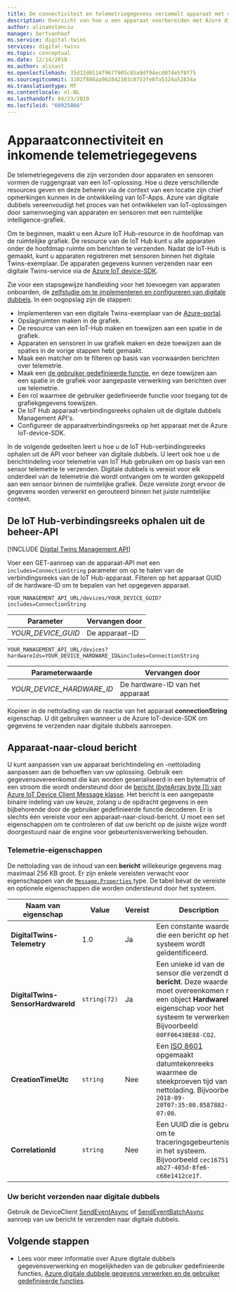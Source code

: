 ```yaml
---
title: De connectiviteit en telemetriegegevens verzamelt apparaat met digitale dubbels Azure | Microsoft Docs
description: Overzicht van hoe u een apparaat voorbereiden met Azure digitale dubbels mee te brengen
author: alinamstanciu
manager: bertvanhoof
ms.service: digital-twins
services: digital-twins
ms.topic: conceptual
ms.date: 12/14/2018
ms.author: alinast
ms.openlocfilehash: 35d12d0114f9677905c85a9df94ecd074e5f8f75
ms.sourcegitcommit: 3102f886aa962842303c8753fe8fa5324a52834a
ms.translationtype: MT
ms.contentlocale: nl-NL
ms.lasthandoff: 04/23/2019
ms.locfileid: "60925866"
---
```

# <a name="device-connectivity-and-telemetry-ingress"></a>Apparaatconnectiviteit en inkomende telemetriegegevens

De telemetriegegevens die zijn verzonden door apparaten en sensoren vormen de ruggengraat van een IoT-oplossing. Hoe u deze verschillende resources geven en deze beheren via de context van een locatie zijn chief opmerkingen kunnen in de ontwikkeling van IoT-Apps. Azure van digitale dubbels vereenvoudigt het proces van het ontwikkelen van IoT-oplossingen door samenvoeging van apparaten en sensoren met een ruimtelijke intelligence-grafiek.

Om te beginnen, maakt u een Azure IoT Hub-resource in de hoofdmap van de ruimtelijke grafiek. De resource van de IoT Hub kunt u alle apparaten onder de hoofdmap ruimte om berichten te verzenden. Nadat de IoT-Hub is gemaakt, kunt u apparaten registreren met sensoren binnen het digitale Twins-exemplaar. De apparaten gegevens kunnen verzenden naar een digitale Twins-service via de [Azure IoT device-SDK](https://docs.microsoft.com/azure/iot-hub/iot-hub-devguide-sdks).

Zie voor een stapsgewijze handleiding voor het toevoegen van apparaten onboarden, de [zelfstudie om te implementeren en configureren van digitale dubbels](tutorial-facilities-setup.md). In een oogopslag zijn de stappen:

- Implementeren van een digitale Twins-exemplaar van de [Azure-portal](https://portal.azure.com).
- Opslagruimten maken in de grafiek.
- De resource van een IoT-Hub maken en toewijzen aan een spatie in de grafiek.
- Apparaten en sensoren in uw grafiek maken en deze toewijzen aan de spaties in de vorige stappen hebt gemaakt.
- Maak een matcher om te filteren op basis van voorwaarden berichten over telemetrie.
- Maak een [de gebruiker gedefinieerde functie](concepts-user-defined-functions.md), en deze toewijzen aan een spatie in de grafiek voor aangepaste verwerking van berichten over uw telemetrie.
- Een rol waarmee de gebruiker gedefinieerde functie voor toegang tot de grafiekgegevens toewijzen.
- De IoT Hub apparaat-verbindingsreeks ophalen uit de digitale dubbels Management API's.
- Configureer de apparaatverbindingsreeks op het apparaat met de Azure IoT-device-SDK.

In de volgende gedeelten leert u hoe u de IoT Hub-verbindingsreeks ophalen uit de API voor beheer van digitale dubbels. U leert ook hoe u de berichtindeling voor telemetrie van IoT Hub gebruiken om op basis van een sensor telemetrie te verzenden. Digitale dubbels is vereist voor elk onderdeel van de telemetrie die wordt ontvangen om te worden gekoppeld aan een sensor binnen de ruimtelijke grafiek. Deze vereiste zorgt ervoor de gegevens worden verwerkt en gerouteerd binnen het juiste ruimtelijke context.

## <a name="get-the-iot-hub-device-connection-string-from-the-management-api"></a>De IoT Hub-verbindingsreeks ophalen uit de beheer-API

[!INCLUDE [Digital Twins Management API](../../includes/digital-twins-management-api.md)]

Voer een GET-aanroep van de apparaat-API met een `includes=ConnectionString` parameter om op te halen van de verbindingsreeks van de IoT Hub-apparaat. Filteren op het apparaat GUID of de hardware-ID om te bepalen van het opgegeven apparaat.

```plaintext
YOUR_MANAGEMENT_API_URL/devices/YOUR_DEVICE_GUID?includes=ConnectionString
```

| Parameter | Vervangen door |
| --- | --- |
| *YOUR_DEVICE_GUID* | De apparaat-ID |

```plaintext
YOUR_MANAGEMENT_API_URL/devices?hardwareIds=YOUR_DEVICE_HARDWARE_ID&includes=ConnectionString
```

| Parameterwaarde | Vervangen door |
| --- | --- |
| *YOUR_DEVICE_HARDWARE_ID* | De hardware-ID van het apparaat |

Kopieer in de nettolading van de reactie van het apparaat **connectionString** eigenschap. U dit gebruiken wanneer u de Azure IoT-device-SDK om gegevens te verzenden naar digitale dubbels aanroepen.

## <a name="device-to-cloud-message"></a>Apparaat-naar-cloud bericht

U kunt aanpassen van uw apparaat berichtindeling en -nettolading aanpassen aan de behoeften van uw oplossing. Gebruik een gegevensovereenkomst die kan worden geserialiseerd in een bytematrix of een stroom die wordt ondersteund door de [bericht (byteArray byte []) van Azure IoT Device Client Message klasse](https://docs.microsoft.com/dotnet/api/microsoft.azure.devices.client.message.-ctor?view=azure-dotnet#Microsoft_Azure_Devices_Client_Message__ctor_System_Byte___). Het bericht is een aangepaste binaire indeling van uw keuze, zolang u de opdracht gegevens in een bijbehorende door de gebruiker gedefinieerde functie decoderen. Er is slechts één vereiste voor een apparaat-naar-cloud-bericht. U moet een set eigenschappen om te controleren of dat uw bericht op de juiste wijze wordt doorgestuurd naar de engine voor gebeurtenisverwerking behouden.

### <a name="telemetry-properties"></a>Telemetrie-eigenschappen

 De nettolading van de inhoud van een **bericht** willekeurige gegevens mag maximaal 256 KB groot. Er zijn enkele vereisten verwacht voor eigenschappen van de [ `Message.Properties` ](https://docs.microsoft.com/dotnet/api/microsoft.azure.devices.client.message.properties?view=azure-dotnet) type. De tabel bevat de vereiste en optionele eigenschappen die worden ondersteund door het systeem.

| Naam van eigenschap | Value | Vereist | Description |
|---|---|---|---|
| **DigitalTwins-Telemetry** | 1.0 | Ja | Een constante waarde die een bericht op het systeem wordt geïdentificeerd. |
| **DigitalTwins-SensorHardwareId** | `string(72)` | Ja | Een unieke id van de sensor die verzendt de **bericht**. Deze waarde moet overeenkomen met een object **HardwareId** eigenschap voor het systeem te verwerken. Bijvoorbeeld `00FF0643BE88-CO2`. |
| **CreationTimeUtc** | `string` | Nee | Een [ISO 8601](https://en.wikipedia.org/wiki/ISO_8601) opgemaakt datumtekenreeks waarmee de steekproeven tijd van de nettolading. Bijvoorbeeld `2018-09-20T07:35:00.8587882-07:00`. |
| **CorrelationId** | `string` | Nee | Een UUID die is gebruikt om te traceringsgebeurtenissen in het systeem. Bijvoorbeeld `cec16751-ab27-405d-8fe6-c68e1412ce1f`.

### <a name="send-your-message-to-digital-twins"></a>Uw bericht verzenden naar digitale dubbels

Gebruik de DeviceClient [SendEventAsync](https://docs.microsoft.com/dotnet/api/microsoft.azure.devices.client.deviceclient.sendeventasync?view=azure-dotnet) of [SendEventBatchAsync](https://docs.microsoft.com/dotnet/api/microsoft.azure.devices.client.deviceclient.sendeventbatchasync?view=azure-dotnet) aanroep van uw bericht te verzenden naar digitale dubbels.

## <a name="next-steps"></a>Volgende stappen

- Lees voor meer informatie over Azure digitale dubbels gegevensverwerking en mogelijkheden van de gebruiker gedefinieerde functies, [Azure digitale dubbele gegevens verwerken en de gebruiker gedefinieerde functies](concepts-user-defined-functions.md).
